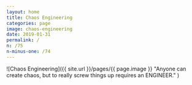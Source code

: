 ```yaml
---
layout: home
title: Chaos Engineering
categories: page
image: chaos-engineering
date: 2019-01-31
permalink: /
n: /75
n-minus-one: /74
---
```


![Chaos Engineering]({{ site.url }}/pages/{{ page.image }} "Anyone can create chaos, but to really screw things up requires an ENGINEER." )